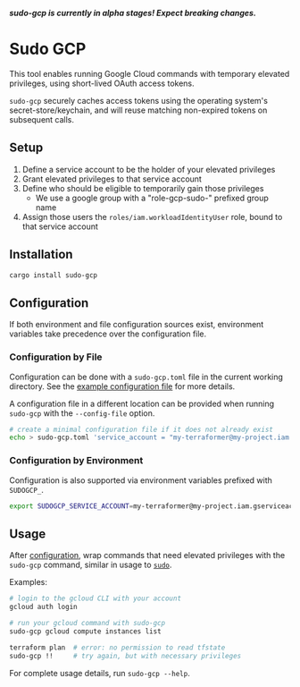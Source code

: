 ***sudo-gcp is currently in alpha stages! Expect breaking changes.***

# Sudo GCP

This tool enables running Google Cloud commands with temporary elevated privileges, using
short-lived OAuth access tokens.

`sudo-gcp` securely caches access tokens using the operating system's secret-store/keychain, and
will reuse matching non-expired tokens on subsequent calls. 

## Setup

1. Define a service account to be the holder of your elevated privileges
1. Grant elevated privileges to that service account
1. Define who should be eligible to temporarily gain those privileges
   - We use a google group with a "role-gcp-sudo-" prefixed group name
1. Assign those users the `roles/iam.workloadIdentityUser` role, bound to that
   service account

## Installation

```sh
cargo install sudo-gcp
```

## Configuration

If both environment and file configuration sources exist, environment variables take precedence
over the configuration file.


### Configuration by File
Configuration can be done with a `sudo-gcp.toml` file in the current
working directory. See the [example configuration file](doc/example-config.toml) for more details.

A configuration file in a different location can be provided when running `sudo-gcp` with the 
`--config-file` option.

```sh
# create a minimal configuration file if it does not already exist
echo > sudo-gcp.toml 'service_account = "my-terraformer@my-project.iam.gserviceaccount.com"'
```


### Configuration by Environment

Configuration is also supported via environment variables prefixed with `SUDOGCP_`.

```sh
export SUDOGCP_SERVICE_ACCOUNT=my-terraformer@my-project.iam.gserviceaccount.com
```

## Usage
After [configuration](#Configuration), wrap commands that need elevated privileges with the
`sudo-gcp` command, similar in usage to [`sudo`](https://man7.org/linux/man-pages/man8/sudo.8.html).

Examples:
```sh
# login to the gcloud CLI with your account
gcloud auth login

# run your gcloud command with sudo-gcp
sudo-gcp gcloud compute instances list

terraform plan  # error: no permission to read tfstate
sudo-gcp !!     # try again, but with necessary privileges
```

For complete usage details, run `sudo-gcp --help`.
